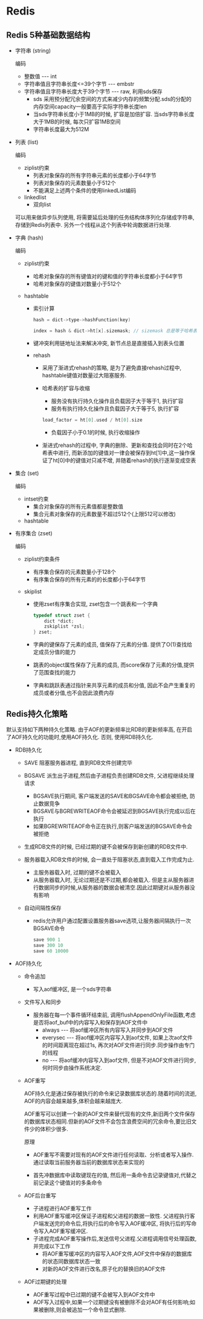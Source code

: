 # Redis

## Redis  5种基础数据结构

* 字符串 (string)

  编码

  * 整数值  --- int
  * 字符串值且字符串长度<=39个字节 --- embstr
  * 字符串值且字符串长度大于39个字节 --- raw, 利用sds保存
    * sds 采用预分配冗余空间的方式来减少内存的频繁分配.sds的分配的内存空间capacity一般要高于实际字符串长度len
    * 当sds字符串长度小于1MB的时候, 扩容是加倍扩容. 当sds字符串长度大于1MB的时候, 每次只扩容1MB空间
    * 字符串长度最大为512M

* 列表 (list)

  编码

  * ziplist约束
    * 列表对象保存的所有字符串元素的长度都小于64字节
    * 列表对象保存的元素数量小于512个
    * 不能满足上述两个条件的使用linkedList编码
  * linkedlist
    * 双向list

  可以用来做异步队列使用, 将需要延后处理的任务结构体序列化存储成字符串, 存储到Redis列表中. 另外一个线程从这个列表中轮询数据进行处理.

* 字典 (hash)

  编码

  * ziplist约束

    * 哈希对象保存的所有键值对的键和值的字符串长度都小于64字节
    * 哈希对象保存的键值对数量小于512个

  * hashtable

    * 索引计算

      ~~~C++
      hash = dict->type->hashFunction(key)
      
      index = hash & dict->ht[x].sizemask; // sizemask 总是等于哈希表的size - 1
      ~~~

    * 键冲突利用链地址法来解决冲突, 新节点总是直接插入到表头位置

    * rehash

      * 采用了渐进式rehash的策略, 是为了避免直接rehash过程中, hashtable键值对数量过大阻塞服务.

      * 哈希表的扩容与收缩

        * 服务没有执行持久化操作且负载因子大于等于1, 执行扩容
        * 服务有执行持久化操作且负载因子大于等于5, 执行扩容

        ~~~C++
        load_factor = ht[0].used / ht[0].size
        ~~~

        * 负载因子小于0.1的时候, 执行收缩操作

      * 渐进式rehash的过程中, 字典的删除、更新和查找会同时在2个哈希表中进行, 而新添加的键值对一律会被保存到ht[1]中,这一操作保证了ht[0]中的键值对只减不增, 并随着rehash的执行逐渐变成空表

* 集合 (set)

  编码

  * intset约束
    * 集合对象保存的所有元素值都是整数值
    * 集合元素对象保存的元素数量不超过512个(上限512可以修改)
  * hashtable

* 有序集合 (zset)

  编码

  * ziplist约束条件

    * 有序集合保存的元素数量小于128个
    * 有序集合保存的所有元素的的长度都小于64字节

  * skiplist

    * 使用zset有序集合实现, zset包含一个跳表和一个字典

      ~~~c++
      typedef struct zset {
          dict *dict;
          zskiplist *zsl;
      } zset;
      ~~~

    * 字典的键保存了元素的成员, 值保存了元素的分值. 提供了O(1)查找给定成员分值的能力

    * 跳表的object属性保存了元素的成员, 而score保存了元素的分值,提供了范围查找的能力

    * 字典和跳跃表通过指针来共享元素的成员和分值, 因此不会产生重复的成员或者分值,也不会因此浪费内存

  

## Redis持久化策略

默认支持如下两种持久化策略. 由于AOF的更新频率比RDB的更新频率高, 在开启了AOF持久化的功能时,使用AOF持久化. 否则, 使用RDB持久化.

* RDB持久化

  * SAVE 阻塞服务器进程, 直到RDB文件创建完毕

  * BGSAVE 派生出子进程,然后由子进程负责创建RDB文件, 父进程继续处理请求

    * BGSAVE执行期间, 客户端发送的SAVE和BGSAVE命令都会被拒绝, 防止数据竞争
    * BGSAVE与BGREWRITEAOF命令会被延迟到BGSAVE执行完成以后在执行
    * 如果BGREWRITEAOF命令正在执行,则客户端发送的BGSAVE命令会被拒绝

  * 生成RDB文件的时候, 已经过期的键不会被保存到新创建的RDB文件中.

  * 服务器载入RDB文件的时候, 会一直处于阻塞状态,直到载入工作完成为止. 

    * 主服务器载入时, 过期的键不会被载入
    * 从服务器载入时, 无论过期还是不过期,都会被载入. 但是主从服务器进行数据同步的时候,从服务器的数据会被清空.因此过期键对从服务器没有影响

  * 自动间隔性保存

    * redis允许用户通过配置设置服务器save选项,让服务器间隔执行一次BGSAVE命令

      ~~~c++
      save 900 1
      save 300 10
      save 60 10000
      ~~~

* AOF持久化

  * 命令追加

    * 写入aof缓冲区, 是一个sds字符串

  * 文件写入和同步

    * 服务器在每一个事件循环结束前, 调用flushAppendOnlyFile函数,考虑是否将aof_buf中的内容写入和保存到AOF文件中
      * always  --- 将aof缓冲区所有内容写入并同步到AOF文件
      * everysec --- 将aof缓冲区内容写入到aof文件, 如果上次aof文件的时间距离现在超过1s, 再次对AOF文件进行同步.同步操作由专门的线程
      * no --- 将aof缓冲内容写入到aof文件, 但是不对AOF文件进行同步,何时同步由操作系统决定.

  * AOF重写

    AOF持久化是通过保存被执行的命令来记录数据库状态的.随着时间的流逝, AOF的内容会越来越多,体积会越来越庞大.

    AOF重写可以创建一个新的AOF文件来替代现有的文件,新旧两个文件保存的数据库状态相同.但新的AOF文件不会包含浪费空间的冗余命令,要比旧文件少的体积少很多.

    原理

    * AOF重写不需要对现有的AOF文件进行任何读取、分析或者写入操作.通过读取当前服务器当前的数据库状态来实现的

    * 首先冲数据库中读取键现在的值, 然后用一条命令去记录键值对,代替之前记录这个键值对的多条命令

  * AOF后台重写

    * 子进程进行AOF重写工作
    * 利用AOF重写缓冲区保证子进程和父进程的数据一致性. 父进程执行客户端发送完的命令后,将执行后的命令写入AOF缓冲区, 将执行后的写命令写入AOF重写缓冲区.
    * 子进程完成AOF重写操作后,发送信号父进程.父进程调用信号处理函数,并完成以下工作
      * 将AOF重写缓冲区的内容写入AOF文件,AOF文件中保存的数据库的状态同数据库状态一致
      * 对新的AOF文件进行改名,原子化的替换旧的AOF文件

  * AOF过期键的处理

    * AOF重写过程中已过期的键不会被写入到AOF文件中
    * AOF写入过程中,如果一个过期键没有被删除不会对AOF有任何影响;如果被删除,则会被追加一个命令显式删除.

